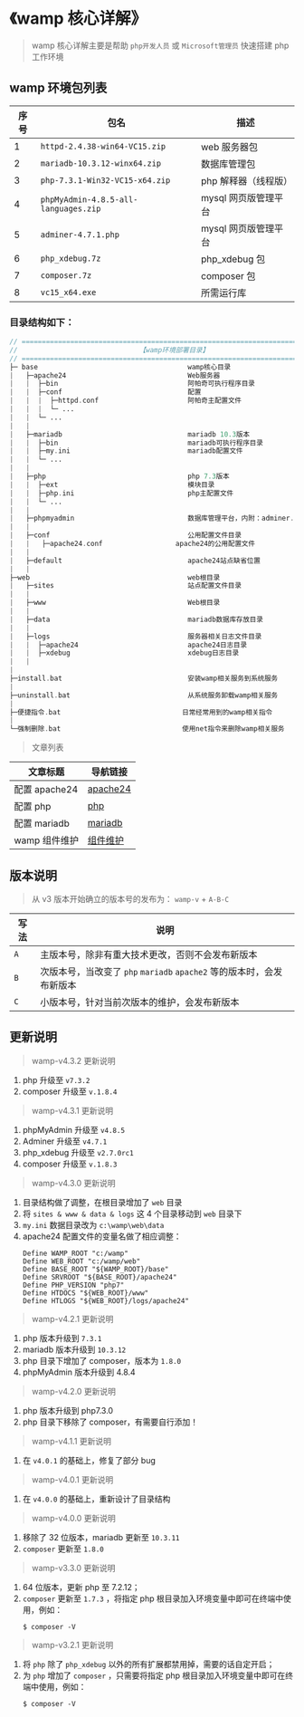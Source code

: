 # 《wamp 核心详解》

> wamp 核心详解主要是帮助 `php开发人员` 或 `Microsoft管理员` 快速搭建 php 工作环境

## wamp 环境包列表

| 序号 | 包名                                 | 描述                 |
| ---- | ------------------------------------ | -------------------- |
| 1    | `httpd-2.4.38-win64-VC15.zip`        | web 服务器包         |
| 2    | `mariadb-10.3.12-winx64.zip`         | 数据库管理包         |
| 3    | `php-7.3.1-Win32-VC15-x64.zip`       | php 解释器（线程版） |
| 4    | `phpMyAdmin-4.8.5-all-languages.zip` | mysql 网页版管理平台 |
| 5    | `adminer-4.7.1.php`                  | mysql 网页版管理平台 |
| 6    | `php_xdebug.7z`                      | php_xdebug 包        |
| 7    | `composer.7z`                        | composer 包          |
| 8    | `vc15_x64.exe`                       | 所需运行库           |

### 目录结构如下：

```php
// =============================================================================
//                              【wamp环境部署目录】
// =============================================================================
├─ base                                     wamp核心目录
|   ├─apache24                              Web服务器
|   |  ├─bin                                阿帕奇可执行程序目录
|   |  ├─conf                               配置
|   |  |  ├─httpd.conf                      阿帕奇主配置文件
|   |  |  └─ ...
|   |  └─ ...
|   |
|   ├─mariadb                               mariadb 10.3版本
|   |  ├─bin                                mariadb可执行程序目录
|   |  ├─my.ini                             mariadb配置文件
|   |  └─ ...
|   |
|   ├─php                                   php 7.3版本
|   |  ├─ext                                模块目录
|   |  ├─php.ini                            php主配置文件
|   |  └─ ...
|   |
|   ├─phpmyadmin                            数据库管理平台，内附：adminer.php
|   |
|   ├─conf                                  公用配置文件目录
|   |   ├─apache24.conf                  apache24的公用配置文件
|   |
|   ├─default                               apache24站点缺省位置
|   |
├─web                                       web根目录
|   ├─sites                                 站点配置文件目录
|   |
|   ├─www                                   Web根目录
|   |
|   ├─data                                  mariadb数据库存放目录
|   |
|   ├─logs                                  服务器相关日志文件目录
|   |  ├─apache24                           apache24日志目录
|   |  ├─xdebug                             xdebug日志目录
|   |
|
├─install.bat                               安装wamp相关服务到系统服务
|
├─uninstall.bat                             从系统服务卸载wamp相关服务
|
├─便捷指令.bat                              日常经常用到的wamp相关指令
|
└─强制删除.bat                              使用net指令来删除wamp相关服务
```

> 文章列表

| 文章标题      | 导航链接                    |
| ------------- | --------------------------- |
| 配置 apache24 | [apache24](配置apache24.md) |
| 配置 php      | [php](配置php.md)           |
| 配置 mariadb  | [mariadb](配置mariadb.md)   |
| wamp 组件维护 | [组件维护](wamp组件维护.md) |

## 版本说明

> 从 v3 版本开始确立的版本号的发布为： `wamp-v` + `A-B-C`

| 写法 | 说明                                                                  |
| ---- | --------------------------------------------------------------------- |
| `A`  | 主版本号，除非有重大技术更改，否则不会发布新版本                      |
| `B`  | 次版本号，当改变了 `php` `mariadb` `apache2` 等的版本时，会发布新版本 |
| `C`  | 小版本号，针对当前次版本的维护，会发布新版本                          |

## 更新说明

> wamp-v4.3.2 更新说明

1. php 升级至 `v7.3.2`
2. composer 升级至 `v.1.8.4`

> wamp-v4.3.1 更新说明

1. phpMyAdmin 升级至 `v4.8.5`
2. Adminer 升级至 `v4.7.1`
3. php_xdebug 升级至 `v2.7.0rc1`
4. composer 升级至 `v.1.8.3`

> wamp-v4.3.0 更新说明

1.  目录结构做了调整，在根目录增加了 `web` 目录
2.  将 `sites & www & data & logs` 这 4 个目录移动到 `web` 目录下
3.  `my.ini` 数据目录改为 `c:\wamp\web\data`
4.  apache24 配置文件的变量名做了相应调整：
    ```shell
    Define WAMP_ROOT "c:/wamp"
    Define WEB_ROOT "c:/wamp/web"
    Define BASE_ROOT "${WAMP_ROOT}/base"
    Define SRVROOT "${BASE_ROOT}/apache24"
    Define PHP_VERSION "php7"
    Define HTDOCS "${WEB_ROOT}/www"
    Define HTLOGS "${WEB_ROOT}/logs/apache24"
    ```

> wamp-v4.2.1 更新说明

1.  php 版本升级到 `7.3.1`
2.  mariadb 版本升级到 `10.3.12`
3.  php 目录下增加了 composer，版本为 `1.8.0`
4.  phpMyAdmin 版本升级到 4.8.4

> wamp-v4.2.0 更新说明

1.  php 版本升级到 php7.3.0
2.  php 目录下移除了 composer，有需要自行添加！

> wamp-v4.1.1 更新说明

1.  在 `v4.0.1` 的基础上，修复了部分 bug

> wamp-v4.0.1 更新说明

1.  在 `v4.0.0` 的基础上，重新设计了目录结构

> wamp-v4.0.0 更新说明

1.  移除了 32 位版本，mariadb 更新至 `10.3.11`
2.  `composer` 更新至 `1.8.0`

> wamp-v3.3.0 更新说明

1.  64 位版本，更新 php 至 7.2.12；
2.  `composer` 更新至 `1.7.3` ，将指定 php 根目录加入环境变量中即可在终端中使用，例如：
    ```shell
    $ composer -V
    ```

> wamp-v3.2.1 更新说明

1.  将 `php` 除了 `php_xdebug` 以外的所有扩展都禁用掉，需要的话自定开启；
2.  为 `php` 增加了 `composer` ，只需要将指定 php 根目录加入环境变量中即可在终端中使用，例如：
    ```shell
    $ composer -V
    ```

